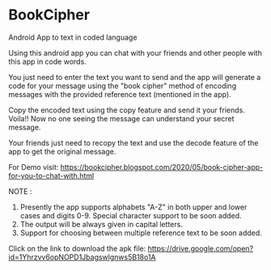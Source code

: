 # BookCipher
Android App to text in coded language

Using this android app you can chat with your friends and other people with this app in code words.

You just need to enter the text you want to send and the app will generate a code for your message using the "book cipher" method of encoding messages with the provided reference text (mentioned in the app).

Copy the encoded text using the copy feature and send it your friends. Voila!! Now no one seeing the message can understand your secret message.

Your friends just need to recopy the text and use the decode feature of the app to get the original message.

For Demo visit:
https://bookcipher.blogspot.com/2020/05/book-cipher-app-for-you-to-chat-with.html

NOTE :
1) Presently the app supports alphabets "A-Z" in both upper and lower cases and digits 0-9.
    Special character support to be soon added.
2) The output will be always given in capital letters.
3) Support for choosing between multiple reference text to be soon added.

Click on the link to download the apk file: https://drive.google.com/open?id=1Yhrzvv6opNOPD1Jbagswlgnws5B18o1A
